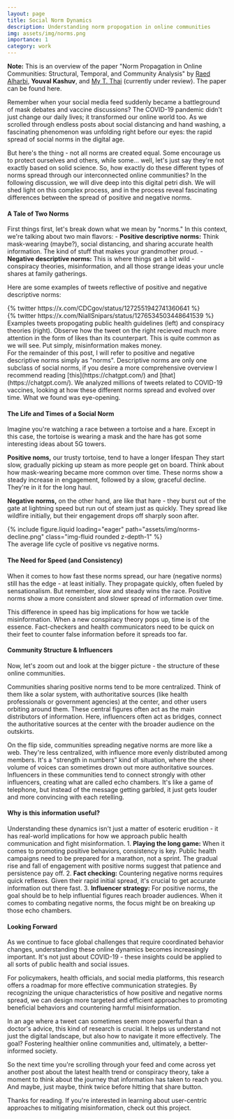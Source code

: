 ```yaml
---
layout: page
title: Social Norm Dynamics
description: Understanding norm propogation in online communities
img: assets/img/norms.png
importance: 1
category: work
---
```

<strong>Note:</strong> This is an overview of the paper "Norm Propagation in Online Communities:
Structural, Temporal, and Community Analysis" by [Raed Alharbi](https://www.raedalharbi.com/#/About%20me), <strong>Youval Kashuv</strong>, and [My T. Thai](https://www.cise.ufl.edu/~mythai/) (currently under review). The paper can be found here.

Remember when your social media feed suddenly became a battleground of mask debates and vaccine discussions? The COVID-19 pandemic didn't just change our daily lives; it transformed our online world too. As we scrolled through endless posts about social distancing and hand washing, a fascinating phenomenon was unfolding right before our eyes: the rapid spread of social norms in the digital age.

But here's the thing - not all norms are created equal. Some encourage us to protect ourselves and others, while some... well, let's just say they're not exactly based on solid science. So, how exactly do these different types of norms spread through our interconnected online communities? In the following discussion, we will dive deep into this digital petri dish. We will shed light on this complex process, and in the process reveal fascinating differences between the spread of positive and negative norms. 

<h4>A Tale of Two Norms</h4>
First things first, let's break down what we mean by "norms." In this context, we're talking about two main flavors:
- <strong>Positive descriptive norms:</strong> Think mask-wearing (maybe?), social distancing, and sharing accurate health information. The kind of stuff that makes your grandmother proud.
- <strong>Negative descriptive norms:</strong> This is where things get a bit wild - conspiracy theories, misinformation, and all those strange ideas your uncle shares at family gatherings.

Here are some examples of tweets reflective of positive and negative descriptive norms:
<div class="row justify-content-sm-center">
    <div class="col-sm-6 mt-3 mt-md-0">
        {% twitter https://x.com/CDCgov/status/1272551942741360641 %}
    </div>
    <div class="col-sm-6 mt-3 mt-md-0">
        {% twitter https://x.com/NiallSnipars/status/1276534503448641539 %}
    </div>
</div>
<div class="caption">
    Examples tweets propogating public health guidelines (left) and conspiracy theories (right). Observe how the tweet on the right recieved much more attention in the form of likes than its counterpart. This is quite common as we will see. Put simply, misinformation makes money.
</div>
For the remainder of this post, I will refer to positive and negative descriptive norms simply as "norms". Descriptive norms are only one subclass of social norms, if you desire a more comprehensive overview I recommend reading [this](https://chatgpt.com/) and [that](https://chatgpt.com/). We analyzed millions of tweets related to COVID-19 vaccines, looking at how these different norms spread and evolved over time. What we found was eye-opening.

<h4>The Life and Times of a Social Norm</h4>
Imagine you're watching a race between a tortoise and a hare. Except in this case, the tortoise is wearing a mask and the hare has got some interesting ideas about 5G towers.

<strong>Positive noms,</strong> our trusty tortoise, tend to have a longer lifespan They start slow, gradually picking up steam as more people get on board. Think about how mask-wearing became more common over time. These norms show a steady increase in engagement, followed by a slow, graceful decline. They're in it for the long haul.

<strong>Negative norms,</strong> on the other hand, are like that hare - they burst out of the gate at lightning speed but run out of steam just as quickly. They spread like wildfire initially, but their engagement drops off sharply soon after.

<div class="row mt-3">
    <div class="col-sm mt-3 mt-md-0">
        {% include figure.liquid loading="eager" path="assets/img/norms-decline.png" class="img-fluid rounded z-depth-1" %}
    </div>
</div>
<div class="caption">
    The average life cycle of positive vs negative norms.
</div>

<h4>The Need for Speed (and Consistency)</h4>
When it comes to how fast these norms spread, our hare (negative norms) still has the edge - at least initially. They propagate quickly, often fueled by sensationalism. But remember, slow and steady wins the race. Positive norms show a more consistent and slower spread of information over time. 

This difference in speed has big implications for how we tackle misinformation. When a new conspiracy theory pops up, time is of the essence. Fact-checkers and health communicators need to be quick on their feet to counter false information before it spreads too far.

<h4>Community Structure & Influencers</h4>
Now, let's zoom out and look at the bigger picture - the structure of these online communities.

Communities sharing positive norms tend to be more centralized. Think of them like a solar system, with authoritative sources (like health professionals or government agencies) at the center, and other users orbiting around them. These central figures often act as the main distributors of information. Here, influencers often act as bridges, connect the authoritative sources at the center with the broader audience on the outskirts.

On the flip side, communities spreading negative norms are more like a web. They're less centralized, with influence more evenly distributed among members. It's a "strength in numbers" kind of situation, where the sheer volume of voices can sometimes drown out more authoritative sources. Influencers in these communities tend to connect strongly with other influencers, creating what are called echo chambers. It's like a game of telephone, but instead of the message getting garbled, it just gets louder and more convincing with each retelling.

<h4>Why is this information useful?</h4>
Understanding these dynamics isn't just a matter of esoteric erudition - it has real-world implications for how we approach public health communication and fight misinformation. 
1. <strong>Playing the long game:</strong> When it comes to promoting positive behaviors, consistency is key. Public health campaigns need to be prepared for a marathon, not a sprint. The gradual rise and fall of engagement with positive norms suggest that patience and persistence pay off.
2. <strong>Fact checking:</strong> Countering negative norms requires quick reflexes. Given their rapid initial spread, it's crucial to get accurate information out there fast.
3. <strong>Influencer strategy:</strong> For positive norms, the goal should be to help influential figures reach broader audiences. When it comes to combating negative norms, the focus might be on breaking up those echo chambers.

<h4>Looking Forward</h4>
As we continue to face global challenges that require coordinated behavior changes, understanding these online dynamics becomes increasingly important. It's not just about COVID-19 - these insights could be applied to all sorts of public health and social issues.

For policymakers, health officials, and social media platforms, this research offers a roadmap for more effective communication strategies. By recognizing the unique characteristics of how positive and negative norms spread, we can design more targeted and efficient approaches to promoting beneficial behaviors and countering harmful misinformation.

In an age where a tweet can sometimes seem more powerful than a doctor's advice, this kind of research is crucial. It helps us understand not just the digital landscape, but also how to navigate it more effectively. The goal? Fostering healthier online communities and, ultimately, a better-informed society.

So the next time you're scrolling through your feed and come across yet another post about the latest health trend or conspiracy theory, take a moment to think about the journey that information has taken to reach you. And maybe, just maybe, think twice before hitting that share button.

Thanks for reading. If you're interested in learning about user-centric approaches to mitigating misinformation, check out this project.